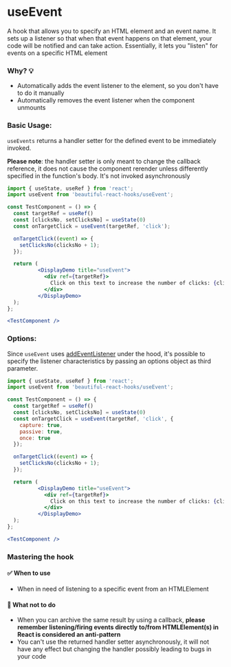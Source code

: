 # useEvent

A hook that allows you to specify an HTML element and an event name. It sets up a listener so that when that event happens on that element,
your code will be notified and can take action. Essentially, it lets you "listen" for events on a specific HTML element

### Why? 💡

- Automatically adds the event listener to the element, so you don't have to do it manually
- Automatically removes the event listener when the component unmounts

### Basic Usage:

`useEvents` returns a handler setter for the defined event to be immediately invoked.

**Please note**: the handler setter is only meant to change the callback reference, it does not cause the component rerender unless
differently specified in the function's body. It's not invoked asynchronously

```jsx harmony
import { useState, useRef } from 'react';
import useEvent from 'beautiful-react-hooks/useEvent';

const TestComponent = () => {
  const targetRef = useRef()
  const [clicksNo, setClicksNo] = useState(0)
  const onTargetClick = useEvent(targetRef, 'click');

  onTargetClick((event) => {
    setClicksNo(clicksNo + 1);
  });

  return (
          <DisplayDemo title="useEvent">
            <div ref={targetRef}>
              Click on this text to increase the number of clicks: {clicksNo}
            </div>
          </DisplayDemo>
  );
};

<TestComponent />
```

### Options:

Since `useEvent` uses [addEventListener](https://developer.mozilla.org/en-US/docs/Web/API/EventTarget/addEventListener)
under the hood, it's possible to specify the listener characteristics by passing an options object as third parameter.

```jsx harmony
import { useState, useRef } from 'react';
import useEvent from 'beautiful-react-hooks/useEvent';

const TestComponent = () => {
  const targetRef = useRef()
  const [clicksNo, setClicksNo] = useState(0)
  const onTargetClick = useEvent(targetRef, 'click', {
    capture: true,
    passive: true,
    once: true
  });

  onTargetClick((event) => {
    setClicksNo(clicksNo + 1);
  });

  return (
          <DisplayDemo title="useEvent">
            <div ref={targetRef}>
              Click on this text to increase the number of clicks: {clicksNo}
            </div>
          </DisplayDemo>
  );
};

<TestComponent />
```

### Mastering the hook

#### ✅ When to use

- When in need of listening to a specific event from an HTMLElement

#### 🛑 What not to do

- When you can archive the same result by using a callback, **please remember listening/firing events directly to/from HTMLElement(s) in
  React is considered an anti-pattern**
- You can't use the returned handler setter asynchronously, it will not have any effect but changing the handler possibly leading to bugs in
  your code

<!-- Types -->